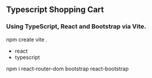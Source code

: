 ## Typescript Shopping Cart
### Using TypeScript, React and Bootstrap via Vite.


npm create vite .
- react
- typescript

npm i react-router-dom bootstrap react-bootstrap
